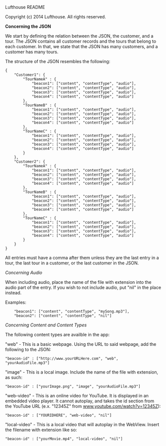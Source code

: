 Lufthouse README

Copyright (c) 2014 Lufthouse. All rights reserved.



**Concerning the JSON**

We start by defining the relation between the JSON, the customer, and a tour. The JSON contains all customer
records and the tours that belong to each customer. In that, we state that the JSON has many customers, and
a customer has many tours.

The structure of the JSON resembles the following:

    {
        "Customer1": {
            "TourNameA" : {
                "beacon1": ["content", "contentType", "audio"],
                "beacon2": ["content", "contentType", "audio"],
                "beacon3": ["content", "contentType", "audio"],
                "beacon4": ["content", "contentType", "audio"]
            },
            "TourNameB" : {
                "beacon1": ["content", "contentType", "audio"],
                "beacon2": ["content", "contentType", "audio"],
                "beacon3": ["content", "contentType", "audio"],
                "beacon4": ["content", "contentType", "audio"]
            },
            "TourNameC" : {
                "beacon1": ["content", "contentType", "audio"],
                "beacon2": ["content", "contentType", "audio"],
                "beacon3": ["content", "contentType", "audio"],
                "beacon4": ["content", "contentType", "audio"]
            }
        },
        "Customer2": {
            "TourNameA" : {
                "beacon1": ["content", "contentType", "audio"],
                "beacon2": ["content", "contentType", "audio"],
                "beacon3": ["content", "contentType", "audio"],
                "beacon4": ["content", "contentType", "audio"]
            },
            "TourNameB" : {
                "beacon1": ["content", "contentType", "audio"],
                "beacon2": ["content", "contentType", "audio"],
                "beacon3": ["content", "contentType", "audio"],
                "beacon4": ["content", "contentType", "audio"]
            },
            "TourNameC" : {
                "beacon1": ["content", "contentType", "audio"],
                "beacon2": ["content", "contentType", "audio"],
                "beacon3": ["content", "contentType", "audio"],
                "beacon4": ["content", "contentType", "audio"]
            }
        }
    }


All entries must have a comma after them unless they are the last entry in a tour, the last tour in a customer, or the last
customer in the JSON.

*Concerning Audio*

When including audio, place the name of the file with extension into the audio part of the entry. If you
wish to not include audio, put "nil" in the place instead.

Examples:

        "beacon1": ["content", "contentType", "mySong.mp3"],
        "beacon2": ["content", "contentType", "nil"]

*Concerning Content and Content Types*

The following content types are availble in the app:

"web" - This is a basic webpage. Using the URL to said webpage, add the following to the JSON:

    "beacon-id" : ["http://www.yourURLHere.com", "web", "yourAudioFile.mp3"]
    
"image" - This is a local image. Include the name of the file with extension, as such:

    "beacon-id" : ["yourImage.png", "image", "yourAudioFile.mp3"]
    
"web-video" - This is an online video for YouTube. It is displayed in an embedded video player. It cannot
    autoplay, and takes the id section from the YouTube URL (e.x. "12345Z" from www.youtube.com/watch?v=12345Z):
    
    "beacon-id" : ["YOURIDHERE", "web-video", "nil"]
    
"local-video" - This is a local video that will autoplay in the WebView. Insert the filename with extension like so:

    "beacon-id" : ["yourMovie.mp4", "local-video", "nil"]

